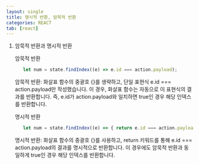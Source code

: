 ```yaml
---
layout: single
title: 명시적 반환, 암묵적 반환
categories: REACT
tab: [react]
---
```


1. 암묵적 반환과 명시적 반환

   암묵적 반환   
   ```JavaScript
      let num = state.findIndex((e) => e.id === action.payload);
   ```   
   암묵적 반환: 화살표 함수의 중괄호 {}를 생략하고, 단일 표현식 e.id === action.payload만 작성했습니다. 이 경우, 화살표 함수는 자동으로 이 표현식의 결과를 반환합니다. 즉, e.id가 action.payload와 일치하면 true인 경우 해당 인덱스를 반환합니다.   

   명시적 반환   
   ```javascript
      let num = state.findIndex((e) => { return e.id === action.payload; });
   ```
   명시적 반환: 화살표 함수의 중괄호 {}를 사용하고, return 키워드를 통해 e.id === action.payload의 결과를 명시적으로 반환합니다. 이 경우에도 암묵적 반환과 동일하게 true인 경우 해당 인덱스를 반환합니다.   